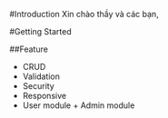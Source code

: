 #Introduction
Xin chào thầy và các bạn,

#Getting Started

##Feature

- CRUD
- Validation
- Security
- Responsive
- User module + Admin module
